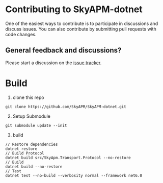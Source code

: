 # Contributing to SkyAPM-dotnet

One of the easiest ways to contribute is to participate in discussions and discuss issues. You can also contribute by submitting pull requests with code changes.

## General feedback and discussions?
Please start a discussion on the [issue tracker](https://github.com/SkyAPM/SkyAPM-dotnet/issues).

# Build

1. clone this repo

```
git clone https://github.com/SkyAPM/SkyAPM-dotnet.git
```

2. Setup Submodule

```
git submodule update --init
```

3. build
```
// Restore dependencies
dotnet restore
// Build Protocol
dotnet build src/SkyApm.Transport.Protocol --no-restore
// Build
dotnet build --no-restore
// Test
dotnet test --no-build --verbosity normal --framework net6.0
```
